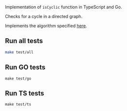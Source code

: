 Implementation of `isCyclic` function in TypeScript and Go.

Checks for a cycle in a directed graph.

Implements the algorithm specified [here](https://www.geeksforgeeks.org/detect-cycle-in-a-graph/).

## Run all tests

```sh
make test/all
```

## Run GO tests

```
make test/go
```

## Run TS tests

```
make test/ts
```

